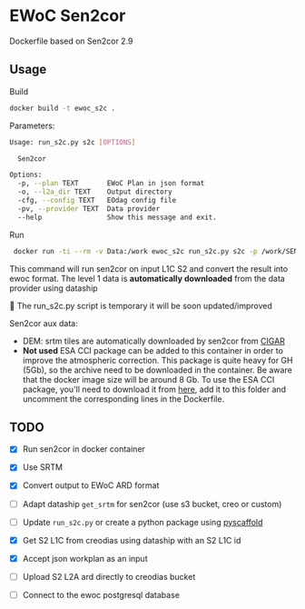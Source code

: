 # EWoC Sen2cor
 Dockerfile based on Sen2cor 2.9 
## Usage

Build
```bash
docker build -t ewoc_s2c .
```
Parameters:
```bash
Usage: run_s2c.py s2c [OPTIONS]

  Sen2cor

Options:
  -p, --plan TEXT       EWoC Plan in json format
  -o, --l2a_dir TEXT    Output directory
  -cfg, --config TEXT   EOdag config file
  -pv, --provider TEXT  Data provider
  --help                Show this message and exit.
```
Run
```bash
 docker run -ti --rm -v Data:/work ewoc_s2c run_s2c.py s2c -p /work/SEN2TEST/arg_21HTC.json -o /work/SEN2TEST/OUT/ -cfg /work/SEN2TEST/eodag_config.yml
```
This command will run sen2cor on input L1C S2 and convert the result into ewoc format. The level 1 data is **automatically downloaded** from the data provider using dataship

🚧 The run_s2c.py script is temporary it will be soon updated/improved

Sen2cor aux data:

- DEM: srtm tiles are automatically downloaded by sen2cor from [CIGAR](http://srtm.csi.cgiar.org/wp-content/uploads/files/srtm_5x5/TIFF/)
- **Not used** ESA CCI package can be added to this container in order to improve the atmospheric correction. This package is quite heavy for GH (5Gb), so the archive need to be downloaded in the container. Be aware that the docker image size will be around 8 Gb. 
To use the ESA CCI package, you'll need to download it from [here](http://maps.elie.ucl.ac.be/CCI/viewer/download.php), add it to this folder and uncomment the corresponding lines in the Dockerfile.


## TODO
- [X] Run sen2cor in docker container

- [X] Use SRTM
- [X] Convert output to EWoC ARD format
- [ ] Adapt dataship `get_srtm` for sen2cor (use s3 bucket, creo or custom)
- [ ] Update `run_s2c.py` or create a python package using [pyscaffold](https://github.com/pyscaffold/pyscaffold)

- [X] Get S2 L1C from creodias using dataship with an S2 L1C id 

- [X] Accept json workplan as an input

- [ ] Upload S2 L2A ard directly to creodias bucket

- [ ] Connect to the ewoc postgresql database
